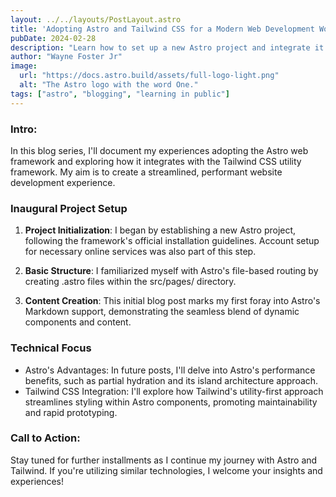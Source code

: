 ```yaml
---
layout: ../../layouts/PostLayout.astro
title: 'Adopting Astro and Tailwind CSS for a Modern Web Development Workflow'
pubDate: 2024-02-28
description: "Learn how to set up a new Astro project and integrate it with Tailwind CSS for a performance-optimized, streamlined web development experience."
author: "Wayne Foster Jr"
image:
  url: "https://docs.astro.build/assets/full-logo-light.png"
  alt: "The Astro logo with the word One."
tags: ["astro", "blogging", "learning in public"]
---
```


### Intro:

In this blog series, I'll document my experiences adopting the Astro web framework and exploring how it integrates with the Tailwind CSS utility framework.  My aim is to create a streamlined, performant website development experience.

### Inaugural Project Setup

1. **Project Initialization**:  I began by establishing a new Astro project, following the framework's official installation guidelines. Account setup for necessary online services was also part of this step.

2. **Basic Structure**: I familiarized myself with Astro's file-based routing by creating .astro files within the src/pages/ directory.

3. **Content Creation**: This initial blog post marks my first foray into Astro's Markdown support, demonstrating the seamless blend of dynamic components and content.

### Technical Focus

- Astro's Advantages: In future posts, I'll delve into Astro's performance benefits, such as partial hydration and its island architecture approach.
- Tailwind CSS Integration: I'll explore how Tailwind's utility-first approach streamlines styling within Astro components, promoting maintainability and rapid prototyping.

### Call to Action:

Stay tuned for further installments as I continue my journey with Astro and Tailwind. If you're utilizing similar technologies, I welcome your insights and experiences!